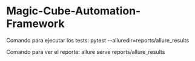 # Magic-Cube-Automation-Framework

Comando para ejecutar los tests:
pytest --alluredir=reports/allure_results

Comando para ver el reporte:
allure serve reports/allure_results